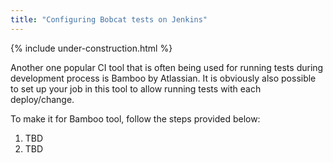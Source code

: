 ```yaml
---
title: "Configuring Bobcat tests on Jenkins"
---
```


{% include under-construction.html %}

Another one popular CI tool that is often being used for running tests during development process is Bamboo by Atlassian.
It is obviously also possible to set up your job in this tool to allow running tests with each deploy/change.

To make it for Bamboo tool, follow the steps provided below:
1. TBD
2. TBD
